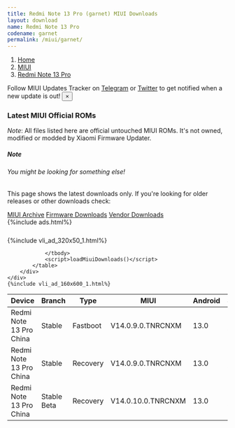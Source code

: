 ```yaml
---
title: Redmi Note 13 Pro (garnet) MIUI Downloads
layout: download
name: Redmi Note 13 Pro
codename: garnet
permalink: /miui/garnet/
---
```

<nav aria-label="breadcrumb">
    <ol class="breadcrumb">
        <li class="breadcrumb-item"><a href="/">Home</a></li>
        <li class="breadcrumb-item"><a href="/miui/">MIUI</a></li>
        <li class="breadcrumb-item active" aria-current="page"><a href="/miui/garnet/">Redmi Note 13 Pro</a></li>
    </ol>
</nav>
<div class="alert alert-primary alert-dismissible fade show" role="alert">
    Follow MIUI Updates Tracker on <a href="https://t.me/MIUIUpdatesTracker" class="alert-link">Telegram</a>
     or <a href="https://twitter.com/MiFwUpdater" class="alert-link">Twitter</a> to get notified when a new update is out!
    <button type="button" class="close" data-dismiss="alert" aria-label="Close">
        <span aria-hidden="true">&times;</span>
    </button>
</div>

### Latest MIUI Official ROMs
*Note*: All files listed here are official untouched MIUI ROMs. It's not owned, modified or modded by Xiaomi Firmware Updater.
<div class="card">
  <div class="card-body">
    <h5 class="card-title">Note</h5>
    <h6 class="card-subtitle mb-2 text-muted">You might be looking for something else!</h6>
    <p class="card-text">This page shows the latest downloads only.
     If you're looking for older releases or other downloads check:</p>
    <a href="/archive/miui/garnet/" class="card-link">MIUI Archive</a>
    <a href="/firmware/garnet/" class="card-link">Firmware Downloads</a>
    <a href="/vendor/garnet/" class="card-link">Vendor Downloads</a>
  </div>
</div>
{%include ads.html%}
<div class="row justify-content-center">
    <div class="col-10">
        <div class="table-responsive-md" style="margin-top: 25px;">
            {%include vli_ad_320x50_1.html%}
            <table id="miui" class="display dt-responsive nowrap compact table table-striped table-hover table-sm">
                <thead class="thead-dark">
                    <tr>
                        <th data-ref="device">Device</th>
                        <th data-ref="branch">Branch</th>
                        <th data-ref="type">Type</th>
                        <th data-ref="miui">MIUI</th>
                        <th data-ref="android">Android</th>
                        <th data-ref="size">Size</th>
                        <th data-ref="size">Date</th>
                        <th data-ref="link">Link</th>
                    </tr>
                </thead>
                <tbody>
                <tr><td>Redmi Note 13 Pro China</td><td>Stable</td><td>Fastboot</td><td>V14.0.9.0.TNRCNXM</td><td>13.0</td><td>7.0 GB</td><td>2023-09-23</td><td><a href="/miui/garnet/stable/V14.0.9.0.TNRCNXM/">Download</a></td></tr>
<tr><td>Redmi Note 13 Pro China</td><td>Stable</td><td>Recovery</td><td>V14.0.9.0.TNRCNXM</td><td>13.0</td><td>5.6 GB</td><td>2023-09-25</td><td><a href="/miui/garnet/stable/V14.0.9.0.TNRCNXM/">Download</a></td></tr>
<tr><td>Redmi Note 13 Pro China</td><td>Stable Beta</td><td>Recovery</td><td>V14.0.10.0.TNRCNXM</td><td>13.0</td><td>5.6 GB</td><td>2023-09-30</td><td><a href="/miui/garnet/stable beta/V14.0.10.0.TNRCNXM/">Download</a></td></tr>

                </tbody>
                <script>loadMiuiDownloads()</script>
            </table>
        </div>
    </div>
    {%include vli_ad_160x600_1.html%}
</div>
